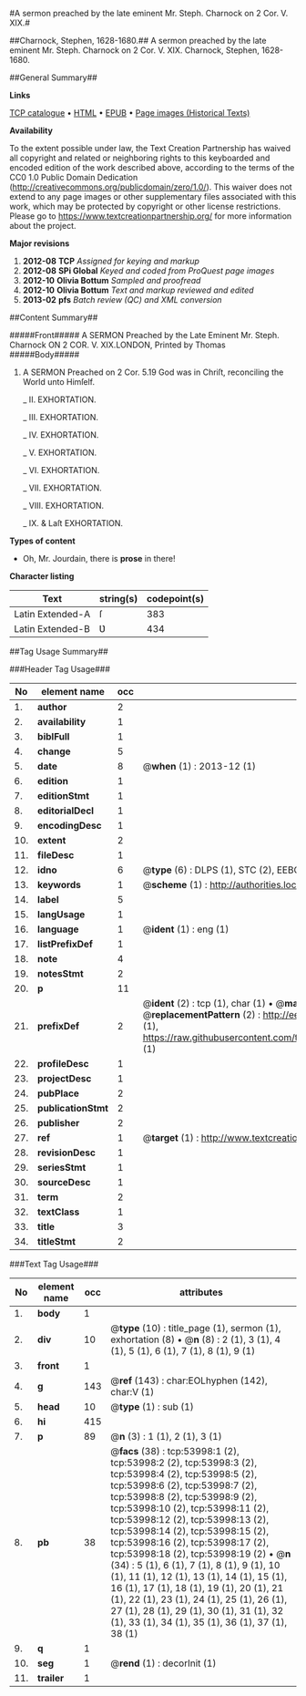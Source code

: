 #A sermon preached by the late eminent Mr. Steph. Charnock on 2 Cor. V. XIX.#

##Charnock, Stephen, 1628-1680.##
A sermon preached by the late eminent Mr. Steph. Charnock on 2 Cor. V. XIX.
Charnock, Stephen, 1628-1680.

##General Summary##

**Links**

[TCP catalogue](http://www.ota.ox.ac.uk/tcp/)  • 
[HTML](http://tei.it.ox.ac.uk/tcp/Texts-HTML/free/A32/A32722.html)  • 
[EPUB](http://tei.it.ox.ac.uk/tcp/Texts-EPUB/free/A32/A32722.epub) • 
[Page images (Historical Texts)](https://historicaltexts.jisc.ac.uk/eebo-12097504e)

**Availability**

To the extent possible under law, the Text Creation Partnership has waived all copyright and related or neighboring rights to this keyboarded and encoded edition of the work described above, according to the terms of the CC0 1.0 Public Domain Dedication (http://creativecommons.org/publicdomain/zero/1.0/). This waiver does not extend to any page images or other supplementary files associated with this work, which may be protected by copyright or other license restrictions. Please go to https://www.textcreationpartnership.org/ for more information about the project.

**Major revisions**

1. __2012-08__ __TCP__ *Assigned for keying and markup*
1. __2012-08__ __SPi Global__ *Keyed and coded from ProQuest page images*
1. __2012-10__ __Olivia Bottum__ *Sampled and proofread*
1. __2012-10__ __Olivia Bottum__ *Text and markup reviewed and edited*
1. __2013-02__ __pfs__ *Batch review (QC) and XML conversion*

##Content Summary##

#####Front#####
A SERMON Preached by the Late Eminent Mr. Steph. Charnock ON 2 COR. V. XIX.LONDON, Printed by Thomas
#####Body#####

1. A SERMON Preached on 2 Cor. 5.19 God was in Chriſt, reconciling the World unto Himſelf.

    _ II. EXHORTATION.

    _ III. EXHORTATION.

    _ IV. EXHORTATION.

    _ V. EXHORTATION.

    _ VI. EXHORTATION.

    _ VII. EXHORTATION.

    _ VIII. EXHORTATION.

    _ IX. & Laſt EXHORTATION.

**Types of content**

  * Oh, Mr. Jourdain, there is **prose** in there!

**Character listing**


|Text|string(s)|codepoint(s)|
|---|---|---|
|Latin Extended-A|ſ|383|
|Latin Extended-B|Ʋ|434|

##Tag Usage Summary##

###Header Tag Usage###

|No|element name|occ|attributes|
|---|---|---|---|
|1.|__author__|2||
|2.|__availability__|1||
|3.|__biblFull__|1||
|4.|__change__|5||
|5.|__date__|8| @__when__ (1) : 2013-12 (1)|
|6.|__edition__|1||
|7.|__editionStmt__|1||
|8.|__editorialDecl__|1||
|9.|__encodingDesc__|1||
|10.|__extent__|2||
|11.|__fileDesc__|1||
|12.|__idno__|6| @__type__ (6) : DLPS (1), STC (2), EEBO-CITATION (1), OCLC (1), VID (1)|
|13.|__keywords__|1| @__scheme__ (1) : http://authorities.loc.gov/ (1)|
|14.|__label__|5||
|15.|__langUsage__|1||
|16.|__language__|1| @__ident__ (1) : eng (1)|
|17.|__listPrefixDef__|1||
|18.|__note__|4||
|19.|__notesStmt__|2||
|20.|__p__|11||
|21.|__prefixDef__|2| @__ident__ (2) : tcp (1), char (1)  •  @__matchPattern__ (2) : ([0-9\-]+):([0-9IVX]+) (1), (.+) (1)  •  @__replacementPattern__ (2) : http://eebo.chadwyck.com/downloadtiff?vid=$1&page=$2 (1), https://raw.githubusercontent.com/textcreationpartnership/Texts/master/tcpchars.xml#$1 (1)|
|22.|__profileDesc__|1||
|23.|__projectDesc__|1||
|24.|__pubPlace__|2||
|25.|__publicationStmt__|2||
|26.|__publisher__|2||
|27.|__ref__|1| @__target__ (1) : http://www.textcreationpartnership.org/docs/. (1)|
|28.|__revisionDesc__|1||
|29.|__seriesStmt__|1||
|30.|__sourceDesc__|1||
|31.|__term__|2||
|32.|__textClass__|1||
|33.|__title__|3||
|34.|__titleStmt__|2||


###Text Tag Usage###

|No|element name|occ|attributes|
|---|---|---|---|
|1.|__body__|1||
|2.|__div__|10| @__type__ (10) : title_page (1), sermon (1), exhortation (8)  •  @__n__ (8) : 2 (1), 3 (1), 4 (1), 5 (1), 6 (1), 7 (1), 8 (1), 9 (1)|
|3.|__front__|1||
|4.|__g__|143| @__ref__ (143) : char:EOLhyphen (142), char:V (1)|
|5.|__head__|10| @__type__ (1) : sub (1)|
|6.|__hi__|415||
|7.|__p__|89| @__n__ (3) : 1 (1), 2 (1), 3 (1)|
|8.|__pb__|38| @__facs__ (38) : tcp:53998:1 (2), tcp:53998:2 (2), tcp:53998:3 (2), tcp:53998:4 (2), tcp:53998:5 (2), tcp:53998:6 (2), tcp:53998:7 (2), tcp:53998:8 (2), tcp:53998:9 (2), tcp:53998:10 (2), tcp:53998:11 (2), tcp:53998:12 (2), tcp:53998:13 (2), tcp:53998:14 (2), tcp:53998:15 (2), tcp:53998:16 (2), tcp:53998:17 (2), tcp:53998:18 (2), tcp:53998:19 (2)  •  @__n__ (34) : 5 (1), 6 (1), 7 (1), 8 (1), 9 (1), 10 (1), 11 (1), 12 (1), 13 (1), 14 (1), 15 (1), 16 (1), 17 (1), 18 (1), 19 (1), 20 (1), 21 (1), 22 (1), 23 (1), 24 (1), 25 (1), 26 (1), 27 (1), 28 (1), 29 (1), 30 (1), 31 (1), 32 (1), 33 (1), 34 (1), 35 (1), 36 (1), 37 (1), 38 (1)|
|9.|__q__|1||
|10.|__seg__|1| @__rend__ (1) : decorInit (1)|
|11.|__trailer__|1||
